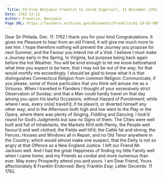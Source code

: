 ```yaml
---
 Title: FO-From Benjamin Franklin to Jared Ingersoll, 11 December 1762
Date: 1762-12-11
Author: Franklin, Benjamin
Page URL: https://founders.archives.gov/documents/Franklin/01-10-02-0092
---
```


Dear Sir
Philada. Dec. 11. 1762
I thank you for your kind Congratulations. It gives me Pleasure to hear from an old Friend, it will give me much more to see him. I hope therefore nothing will prevent the Journey you propose for next Summer, and the Favour you intend me of a Visit. I believe I must make a Journey early in the Spring, to Virginia, but purpose being back again before the hot Weather. You will be kind enough to let me know beforehand what time you expect to be here, that I may not be out of the way; for that would mortify me exceedingly.
I should be glad to know what it is that distinguishes Connecticut Religion from common Religion: Communicate, if you please, some of those particulars that you think will amuse me as a Virtuoso. When I travelled in Flanders I thought of your excessively strict Observation of Sunday; and that a Man could hardly travel on that day among you upon his lawful Occasions, without Hazard of Punishment; while where I was, every on[e] travell’d, if he pleas’d, or diverted himself any other way; and in the Afternoon both high and low went to the Play or the Opera, where there was plenty of Singing, Fiddling and Dancing. I look’d round for God’s Judgments but saw no Signs of them. The Cities were well built and full of Inhabitants, the Markets fill’d with Plenty, the People well favour’d and well clothed; the Fields well till’d; the Cattle fat and strong; the Fences, Houses and Windows all in Repair; and no Old Tenor anywhere in the Country; which would almost make one suspect, that the Deity is not so angry at that Offence as a New England Justice.
I left our Friend Mr. Jackson well. And I had the great Happiness of finding my little Family well when I came home; and my Friends as cordial and more numerous than ever. May every Prosperity attend you and yours. I am Dear Friend, Yours affectionately
B Franklin
 Endorsed: Benj: Franklin Esqr, Letter Decembr. 11 1762.

